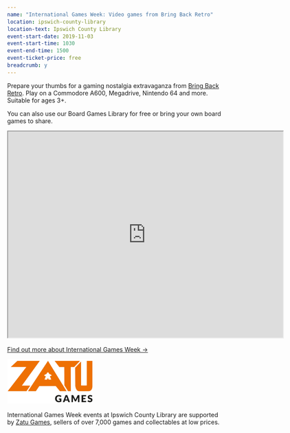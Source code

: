 ```yaml
---
name: "International Games Week: Video games from Bring Back Retro"
location: ipswich-county-library
location-text: Ipswich County Library
event-start-date: 2019-11-03
event-start-time: 1030
event-end-time: 1500
event-ticket-price: free
breadcrumb: y
---
```


Prepare your thumbs for a gaming nostalgia extravaganza from [Bring Back Retro](http://www.bringbackretro.com/). Play on a Commodore A600, Megadrive, Nintendo 64 and more. Suitable for ages 3+.

You can also use our Board Games Library for free or bring your own board games to share.

<iframe src="https://www.google.com/maps/d/embed?mid=1GDEwM_SkZ7zxvvR2t3dXBlfOUojNwU_j" width="640" height="480"></iframe>

[Find out more about International Games Week &rarr;](http://games.ala.org/international-games-week/)

<img src="/images/featured/featured-zatu-games.png" class="{% include /c/img-float-left.html %}" alt="Zatu Games logo" />

International Games Week events at Ipswich County Library are supported by [Zatu Games](https://www.board-game.co.uk/), sellers of over 7,000 games and collectables at low prices.
